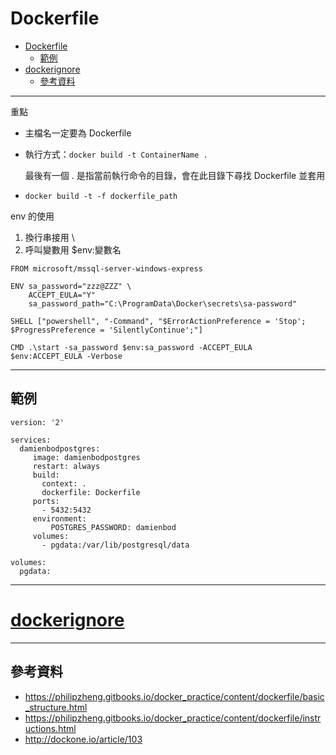 # Dockerfile

- [Dockerfile](#dockerfile)
  - [範例](#%e7%af%84%e4%be%8b)
- [dockerignore](#dockerignore)
  - [參考資料](#%e5%8f%83%e8%80%83%e8%b3%87%e6%96%99)

---

重點
- 主檔名一定要為 Dockerfile
- 執行方式：`docker build -t ContainerName .`

    最後有一個 . 是指當前執行命令的目錄，會在此目錄下尋找 Dockerfile 並套用

- `docker build -t -f dockerfile_path`
	
	
env 的使用
1. 換行串接用 \
1. 呼叫變數用 $env:變數名

```docker
FROM microsoft/mssql-server-windows-express

ENV sa_password="zzz@ZZZ" \
    ACCEPT_EULA="Y" 
    sa_password_path="C:\ProgramData\Docker\secrets\sa-password"

SHELL ["powershell", "-Command", "$ErrorActionPreference = 'Stop'; $ProgressPreference = 'SilentlyContinue';"]

CMD .\start -sa_password $env:sa_password -ACCEPT_EULA $env:ACCEPT_EULA -Verbose
```

---

## 範例

```docker
version: '2'
 
services:
  damienbodpostgres:
     image: damienbodpostgres
     restart: always
     build:
       context: .
       dockerfile: Dockerfile
     ports:
       - 5432:5432
     environment:
         POSTGRES_PASSWORD: damienbod
     volumes:
       - pgdata:/var/lib/postgresql/data
 
volumes:
  pgdata:
```

---

# [dockerignore](https://docs.docker.com/engine/reference/builder/#dockerignore-file)

---

## 參考資料
- https://philipzheng.gitbooks.io/docker_practice/content/dockerfile/basic_structure.html
- https://philipzheng.gitbooks.io/docker_practice/content/dockerfile/instructions.html
- http://dockone.io/article/103